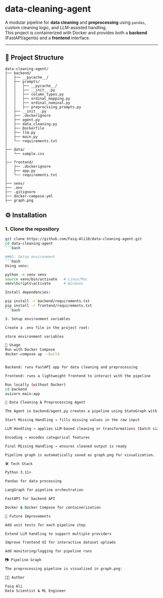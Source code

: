 # data-cleaning-agent

A modular pipeline for **data cleaning** and **preprocessing** using `pandas`, custom cleaning logic, and LLM-assisted handling.  
This project is containerized with Docker and provides both a **backend** (FastAPI/agents) and a **frontend** interface.

---

## 📂 Project Structure

```
data-cleaning-agent/
├── backend/
│   ├── __pycache__/
│   ├── prompts/
│   │   ├── __pycache__/
│   │   ├── __init__.py
│   │   ├── column_types.py
│   │   ├── ordinal_mapping.py
│   │   ├── ordinal_nominal.py
│   │   ├── preprocssing_prompts.py
│   ├── __init__.py
│   ├── .dockerignore
│   ├── agent.py
│   ├── data_cleaning.py
│   ├── Dockerfile
│   ├── llm.py
│   ├── main.py
│   └── requirements.txt
│
├── data/
│   └── sample.csv
│
├── frontend/
│   ├── .dockerignore
│   ├── app.py
│   └── requirements.txt
│
├── venv/
├── .env
├── .gitignore
├── docker-compose.yml
├── graph.png

```

## ⚙️ Installation

### 1. Clone the repository
```bash
git clone https://github.com/Faiq-Ali10/data-cleaning-agent.git
cd data-cleaning-agent
```bash

###2. Setup environment
```bash
Using venv:

python -m venv venv
source venv/bin/activate   # Linux/Mac
venv\Scripts\activate      # Windows

Install dependencies:

pip install -r backend/requirements.txt
pip install -r frontend/requirements.txt
```bash

3. Setup environment variables

Create a .env file in the project root:

store environment variables

🚀 Usage
Run with Docker Compose
docker-compose up --build


Backend: runs FastAPI app for data cleaning and preprocessing

Frontend: runs a lightweight frontend to interact with the pipeline

Run locally (without Docker)
cd backend
uvicorn main:app

🔄 Data Cleaning & Preprocessing Agent

The Agent in backend/agent.py creates a pipeline using StateGraph with the following nodes:

Start Missing Handling → fills missing values in the raw input

LLM Handling → applies LLM-based cleaning or transformations (batch size configurable)

Encoding → encodes categorical features

Final Missing Handling → ensures cleaned output is ready

Pipeline graph is automatically saved as graph.png for visualization.

🛠 Tech Stack

Python 3.11+

Pandas for data processing

LangGraph for pipeline orchestration

FastAPI for backend API

Docker & Docker Compose for containerization

📌 Future Improvements

Add unit tests for each pipeline step

Extend LLM handling to support multiple providers

Improve frontend UI for interactive dataset uploads

Add monitoring/logging for pipeline runs

📷 Pipeline Graph

The preprocessing pipeline is visualized in graph.png:

👨‍💻 Author

Faiq Ali
Data Scientist & ML Engineer